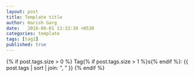 ```yaml
---
layout: post
title: Template title
author: Harish Garg
date:   2018-08-01 13:32:30 +0530
categories: template
tags: [tag1]
published: true
---
```

{% if post.tags.size > 0 %}
  Tag{% if post.tags.size > 1 %}s{% endif %}:
  {{ post.tags | sort | join: ", " }}
{% endif %}
